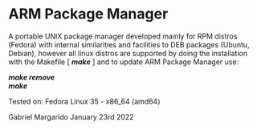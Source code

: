 # ARM Package Manager
A portable UNIX package manager developed mainly for RPM distros (Fedora) with internal similarities and facilities to DEB packages (Ubuntu, Debian),
however all linux distros are supported by doing the installation with the Makefile      [ **_make_** ]      and to update ARM Package Manager use:


**_make remove_**  
**_make_**  

Tested on: Fedora Linux 35 - x86_64 (amd64)

Gabriel Margarido
January 23rd 2022
